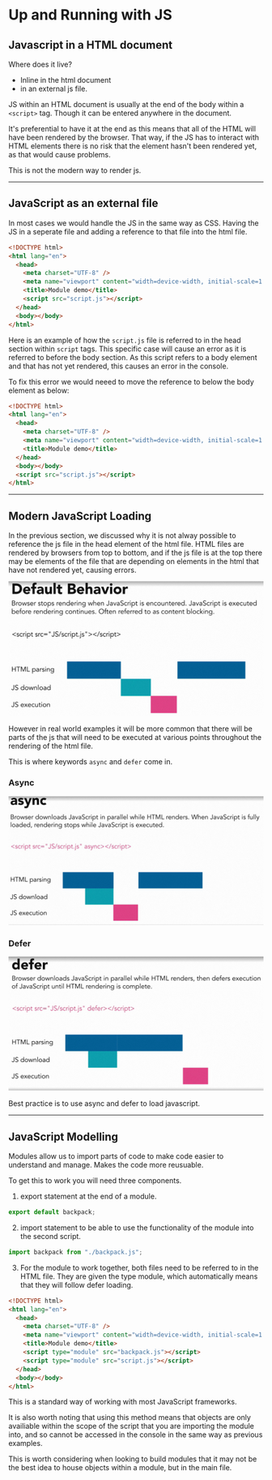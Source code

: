 # Up and Running with JS

## Javascript in a HTML document

Where does it live?
- Inline in the html document
- in an external js file.

JS within an HTML document is usually at the end of the body within a `<script>` tag. Though it can be entered anywhere in the document.

It's preferential to have it at the end as this means that all of the HTML will have been rendered by the browser. That way, if the JS has to interact with HTML elements there is no risk that the element hasn't been rendered yet, as that would cause problems.

This is not the modern way to render js.

---

## JavaScript as an external file

In most cases we would handle the JS in the same way as CSS. Having the JS in a seperate file and adding a reference to that file into the html file.

```HTML
<!DOCTYPE html>
<html lang="en">
  <head>
    <meta charset="UTF-8" />
    <meta name="viewport" content="width=device-width, initial-scale=1.0" />
    <title>Module demo</title>
    <script src="script.js"></script>
  </head>
  <body></body>
</html>
```
Here is an example of how the `script.js` file is referred to in the head section within `script` tags. This specific case will cause an error as it is referred to before the body section. As this script refers to a body element and that has not yet rendered, this causes an error in the console.

To fix this error we would neeed to move the reference to below the body element as below:
```HTML
<!DOCTYPE html>
<html lang="en">
  <head>
    <meta charset="UTF-8" />
    <meta name="viewport" content="width=device-width, initial-scale=1.0" />
    <title>Module demo</title>
  </head>
  <body></body>
  <script src="script.js"></script>
</html>
```

---

## Modern JavaScript Loading

In the previous section, we discussed why it is not alway possible to reference the js file in the head element of the html file. HTML files are rendered by browsers from top to bottom, and if the js file is at the top there may be elements of the file that are depending on elements in the html that have not rendered yet, causing errors. 

![img](images\Default%20rendering.png)

However in real world examples it will be more common that there will be parts of the js that will need to be executed at various points throughout the rendering of the html file.

This is where keywords `async` and `defer` come in.

### Async

![img](images\async_render.png)

### Defer

![img](images\defer_render.png)

Best practice is to use async and defer to load javascript.


---

## JavaScript Modelling

Modules allow us to import parts of code to make code easier to understand and manage. Makes the code more reusuable.

To get this to work you will need three components.

1. export statement at the end of a module.

```JavaScript
export default backpack;
```
2. import statement to be able to use the functionality of the module into the second script.
```JavaScript
import backpack from "./backpack.js";
```
3. For the module to work together, both files need to be referred to in the HTML file. They are given the type module, which automatically means that they will follow defer loading.
```HTML
<!DOCTYPE html>
<html lang="en">
  <head>
    <meta charset="UTF-8" />
    <meta name="viewport" content="width=device-width, initial-scale=1.0" />
    <title>Module demo</title>
    <script type="module" src="backpack.js"></script>
    <script type="module" src="script.js"></script>
  </head>
  <body></body>
</html>
```

This is a standard way of working with most JavaScript frameworks.

It is also worth noting that using this method means that objects are only availiable within the scope of the script that you are importing the module into, and so cannot be accessed in the console in the same way as previous examples.

This is worth considering when looking to build modules that it may not be the best idea to house objects within a module, but in the main file.



